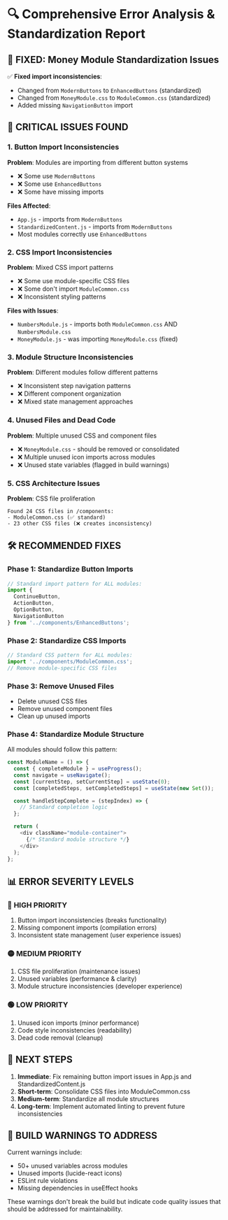 # 🔍 Comprehensive Error Analysis & Standardization Report

## 🎯 **FIXED: Money Module Standardization Issues**

✅ **Fixed import inconsistencies**: 
- Changed from `ModernButtons` to `EnhancedButtons` (standardized)
- Changed from `MoneyModule.css` to `ModuleCommon.css` (standardized)
- Added missing `NavigationButton` import

## 🚨 **CRITICAL ISSUES FOUND**

### 1. **Button Import Inconsistencies**
**Problem**: Modules are importing from different button systems
- ❌ Some use `ModernButtons`
- ❌ Some use `EnhancedButtons` 
- ❌ Some have missing imports

**Files Affected**:
- `App.js` - imports from `ModernButtons`
- `StandardizedContent.js` - imports from `ModernButtons`
- Most modules correctly use `EnhancedButtons`

### 2. **CSS Import Inconsistencies**
**Problem**: Mixed CSS import patterns
- ❌ Some use module-specific CSS files
- ❌ Some don't import `ModuleCommon.css`
- ❌ Inconsistent styling patterns

**Files with Issues**:
- `NumbersModule.js` - imports both `ModuleCommon.css` AND `NumbersModule.css`
- `MoneyModule.js` - was importing `MoneyModule.css` (fixed)

### 3. **Module Structure Inconsistencies**
**Problem**: Different modules follow different patterns
- ❌ Inconsistent step navigation patterns
- ❌ Different component organization
- ❌ Mixed state management approaches

### 4. **Unused Files and Dead Code**
**Problem**: Multiple unused CSS and component files
- ❌ `MoneyModule.css` - should be removed or consolidated
- ❌ Multiple unused icon imports across modules
- ❌ Unused state variables (flagged in build warnings)

### 5. **CSS Architecture Issues**
**Problem**: CSS file proliferation
```
Found 24 CSS files in /components:
- ModuleCommon.css (✅ standard)
- 23 other CSS files (❌ creates inconsistency)
```

## 🛠️ **RECOMMENDED FIXES**

### **Phase 1: Standardize Button Imports**
```javascript
// Standard import pattern for ALL modules:
import { 
  ContinueButton, 
  ActionButton,
  OptionButton,
  NavigationButton 
} from '../components/EnhancedButtons';
```

### **Phase 2: Standardize CSS Imports**
```javascript
// Standard CSS pattern for ALL modules:
import '../components/ModuleCommon.css';
// Remove module-specific CSS files
```

### **Phase 3: Remove Unused Files**
- Delete unused CSS files
- Remove unused component files
- Clean up unused imports

### **Phase 4: Standardize Module Structure**
All modules should follow this pattern:
```javascript
const ModuleName = () => {
  const { completeModule } = useProgress();
  const navigate = useNavigate();
  const [currentStep, setCurrentStep] = useState(0);
  const [completedSteps, setCompletedSteps] = useState(new Set());

  const handleStepComplete = (stepIndex) => {
    // Standard completion logic
  };

  return (
    <div className="module-container">
      {/* Standard module structure */}
    </div>
  );
};
```

## 📊 **ERROR SEVERITY LEVELS**

### 🔴 **HIGH PRIORITY**
1. Button import inconsistencies (breaks functionality)
2. Missing component imports (compilation errors)
3. Inconsistent state management (user experience issues)

### 🟡 **MEDIUM PRIORITY**
1. CSS file proliferation (maintenance issues)
2. Unused variables (performance & clarity)
3. Module structure inconsistencies (developer experience)

### 🟢 **LOW PRIORITY**
1. Unused icon imports (minor performance)
2. Code style inconsistencies (readability)
3. Dead code removal (cleanup)

## 🎯 **NEXT STEPS**

1. **Immediate**: Fix remaining button import issues in App.js and StandardizedContent.js
2. **Short-term**: Consolidate CSS files into ModuleCommon.css
3. **Medium-term**: Standardize all module structures
4. **Long-term**: Implement automated linting to prevent future inconsistencies

## 📝 **BUILD WARNINGS TO ADDRESS**

Current warnings include:
- 50+ unused variables across modules
- Unused imports (lucide-react icons)
- ESLint rule violations
- Missing dependencies in useEffect hooks

These warnings don't break the build but indicate code quality issues that should be addressed for maintainability.

